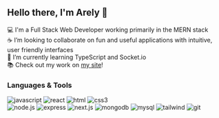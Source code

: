 ## Hello there, I'm Arely 👋

:computer: I'm a Full Stack Web Developer working primarily in the MERN stack<br />
:coffee: I’m looking to collaborate on fun and useful applications with intuitive, user friendly interfaces <br />
🌱 I’m currently learning TypeScript and Socket.io <br />
:books: Check out my work on [my site](https://a-riveragonzalez.github.io/portfolio/)!
### Languages & Tools
![javascript](https://img.shields.io/badge/-JavaScript-545454?style=plastic&logo=javascript)
![react](https://img.shields.io/badge/-React-black?style=plastic&logo=react)
![html](https://img.shields.io/badge/-HTML-d3d3d3?style=plastic&logo=html5)
![css3](https://img.shields.io/badge/-CSS3-blue?style=plastic&logo=css3)
<br />
![node.js](https://img.shields.io/badge/-Node.js-darkgreen?style=plastic&logo=node.js)
![express](https://img.shields.io/badge/-Express-darkgrey?style=plastic&logo=express)
![next.js](https://img.shields.io/badge/-Next.js-blue?style=plastic&logo=next.js)
![mongodb](https://img.shields.io/badge/-MongoDB-lightgreen?style=plastic&logo=mongodb)
![mysql](https://img.shields.io/badge/-MySQL-lightblue?style=plastic&logo=mysql)
![tailwind](https://img.shields.io/badge/-TailwindCSS-blue?style=plastic&logo=tailwindcss)
![git](https://img.shields.io/badge/-Git-FEE68E?style=plastic&logo=git)


<!--
**a-riveragonzalez/a-riveragonzalez** is a ✨ _special_ ✨ repository because its `README.md` (this file) appears on your GitHub profile.

:space_invader: Fun fact: I can solve a Rubiks Cube in under 40 seconds


Here are some ideas to get you started:

- 🔭 I’m currently working on ...
- 🌱 I’m currently learning ...
- 👯 I’m looking to collaborate on ...
- 🤔 I’m looking for help with ...
- 💬 Ask me about ...
- 📫 How to reach me: ...
- 😄 Pronouns: ...
- ⚡ Fun fact: ...
-->
